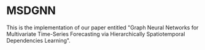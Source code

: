 # MSDGNN
This is the implementation of our paper entitled "Graph Neural Networks for Multivariate Time-Series Forecasting via Hierarchically Spatiotemporal Dependencies Learning".
